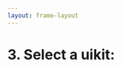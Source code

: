```yaml
---
layout: frame-layout
---
```


# 3. Select a uikit:

<RadioGroup>

<RadioCard href="/guide/cross/ionic.html#blank" label="Blank" icon="https://cdn.svgporn.com/logos/css-3.svg" />

</RadioGroup>
